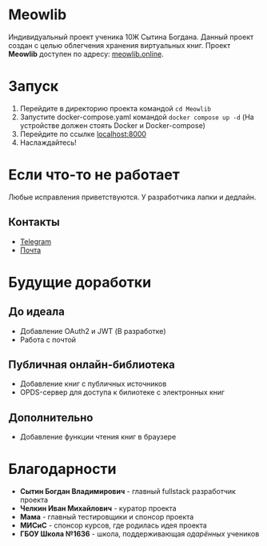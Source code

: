 # Meowlib
Индивидуальный проект ученика 10Ж Сытина Богдана.
Данный проект создан с целью облегчения хранения виртуальных книг.
Проект **Meowlib** доступен по адресу: [meowlib.online](https://meowlib.online).

# Запуск

1. Перейдите в директорию проекта командой `cd Meowlib`
1. Запустите docker-compose.yaml командой `docker compose up -d` (На устройстве должен стоять Docker и Docker-compose)
2. Перейдите по ссылке [localhost:8000](http://localhost:8000)
3. Наслаждайтесь!

# Если что-то не работает

Любые исправления приветствуются. У разработчика лапки и дедлайн. 

## Контакты

- [Telegram](https://t.me/TODYASs)
- [Почта](bogdansytin@duck.com)

# Будущие доработки
## До идеала
- Добавление OAuth2 и JWT (В разработке)
- Работа с почтой

## Публичная онлайн-библиотека
- Добавление книг с публичных источников
- OPDS-сервер для доступа к билиотеке с электронных книг

## Дополнительно
- Добавление функции чтения книг в браузере 

# Благодарности
- **Сытин Богдан Владимирович** - главный fullstack разработчик проекта
- **Челкин Иван Михайлович** - куратор проекта
- **Мама** - главный тестировщики и спонсор проекта
- **МИСиС** - спонсор курсов, где родилась идея проекта
- **ГБОУ Школа №1636** - школа, поддерживающая _одарённых_ учеников
